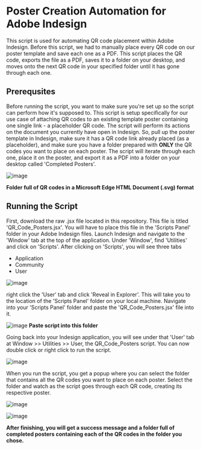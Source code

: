 # Poster Creation Automation for Adobe Indesign

This script is used for automating QR code placement within Adobe Indesign. Before this script, we had to manually place every QR code on our poster template and save each one as a PDF.
This script places the QR code, exports the file as a PDF, saves it to a folder on your desktop, and moves onto the next QR code in your specified folder until it has gone through each one.

## Prerequsites

Before running the script, you want to make sure you're set up so the script can perform how it's supposed to. This script is setup specifically for our use case of attaching QR codes to an existing template poster containing one single link - a placeholder QR code. The script will perform its actions on the document you currently have open in Indesign. So, pull up the poster template in Indesign, make sure it has a QR code link already placed (as a placeholder), and make sure you have a folder prepared with **ONLY** the QR codes you want to place on each poster. The script will iterate through each one, place it on the poster, and export it as a PDF into a folder on your desktop called 'Completed Posters'.

![image](https://github.com/user-attachments/assets/86a43307-7ece-4343-b7fa-81ff3e09e1d6)

**Folder full of QR codes in a Microsoft Edge HTML Document (.svg) format**

## Running the Script

First, download the raw .jsx file located in this repository. This file is titled 'QR_Code_Posters.jsx'. You will have to place this file in the 'Scripts Panel' folder in your Adobe Indesign files. Launch Indesign and navigate to the 'Window' tab at the top of the application. Under 'Window', find 'Utilities' and click on 'Scripts'. After clicking on 'Scripts', you will see three tabs

- Application
- Community
- User

![image](https://github.com/user-attachments/assets/3c8fe944-45d2-4f1f-a645-ac9b5f5e15ff)


right click the 'User' tab and click 'Reveal in Explorer'. This will take you to the location of the 'Scripts Panel' folder on your local machine. Navigate into your 'Scripts Panel' folder and paste the 'QR_Code_Posters.jsx' file into it.

![image](https://github.com/user-attachments/assets/7d7cdd75-e988-4c9b-b49c-ba663e7d982f)
**Paste script into this folder**

Going back into your Indesign application, you will see under that 'User' tab at Window >> Utilities >> User, the QR_Code_Posters script. You can now double click or right click to run the script.

![image](https://github.com/user-attachments/assets/2a038f44-c3af-4c5e-a527-59ce9e3c7c9d)

When you run the script, you get a popup where you can select the folder that contains all the QR codes you want to place on each poster. Select the folder and watch as the script goes through each QR code, creating its respective poster.

![image](https://github.com/user-attachments/assets/eeb7427a-f120-4df7-a37e-65de3fcd17d9)

![image](https://github.com/user-attachments/assets/c0db8265-6377-469f-a089-438fb0d5a490)

**After finishing, you will get a success message and a folder full of completed posters containing each of the QR codes in the folder you chose.**

